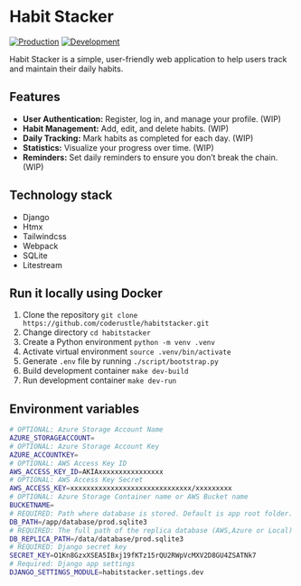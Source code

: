 # Habit Stacker

[![Production](https://github.com/coderustle/habitstacker/actions/workflows/prod.yml/badge.svg)](https://github.com/coderustle/habitstacker/actions/workflows/prod.yml) [![Development](https://github.com/coderustle/habitstacker/actions/workflows/dev.yml/badge.svg)](https://github.com/coderustle/habitstacker/actions/workflows/dev.yml)

Habit Stacker is a simple, user-friendly web application to help users track and maintain their daily habits.

## Features

- **User Authentication:** Register, log in, and manage your profile. (WIP)
- **Habit Management:** Add, edit, and delete habits. (WIP)
- **Daily Tracking:** Mark habits as completed for each day. (WIP)
- **Statistics:** Visualize your progress over time. (WIP)
- **Reminders:** Set daily reminders to ensure you don’t break the chain. (WIP)

## Technology stack

- Django
- Htmx
- Tailwindcss
- Webpack
- SQLite
- Litestream

## Run it locally using Docker

1. Clone the repository `git clone https://github.com/coderustle/habitstacker.git`
2. Change directory `cd habitstacker`
3. Create a Python environment `python -m venv .venv`
4. Activate virtual environment `source .venv/bin/activate`
5. Generate `.env` file by running `./script/bootstrap.py`
6. Build development container `make dev-build`
7. Run development container `make dev-run`

## Environment variables

```bash
# OPTIONAL: Azure Storage Account Name
AZURE_STORAGEACCOUNT=
# OPTIONAL: Azure Storage Account Key 
AZURE_ACCOUNTKEY=
# OPTIONAL: AWS Access Key ID
AWS_ACCESS_KEY_ID=AKIAxxxxxxxxxxxxxxxx
# OPTIONAL: AWS Access Key Secret
AWS_ACCESS_KEY=xxxxxxxxxxxxxxxxxxxxxxxxxxxxxx/xxxxxxxxx
# OPTIONAL: Azure Storage Container name or AWS Bucket name 
BUCKETNAME=
# REQUIRED: Path where database is stored. Default is app root folder.
DB_PATH=/app/database/prod.sqlite3
# REQUIRED: The full path of the replica database (AWS,Azure or Local)
DB_REPLICA_PATH=/data/database/prod.sqlite3
# REQUIRED: Django secret key
SECRET_KEY=O1Kn8GzxXSEA5IBxj19fKTz15rQU2RWpVcMXV2D8GU4ZSATNk7
# Required: Django app settings
DJANGO_SETTINGS_MODULE=habitstacker.settings.dev
```

